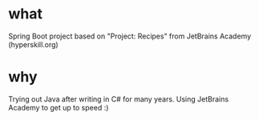 # what
Spring Boot project based on "Project: Recipes" from JetBrains Academy (hyperskill.org)

# why
Trying out Java after writing in C# for many years. Using JetBrains Academy to get up to speed :) 
